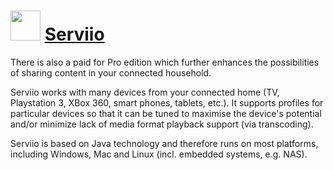 # <img src="https://cdn.rawgit.com/Thilas/chocolatey-packages/7e36bae0ecdd1f4fe555c7f5b9d1a16925904b3a/serviio/icon.png" width="48" height="48"/> [Serviio](https://chocolatey.org/packages/serviio)

There is also a paid for Pro edition which further enhances the possibilities of sharing content in your connected household.

Serviio works with many devices from your connected home (TV, Playstation 3, XBox 360, smart phones, tablets, etc.). It supports profiles for particular devices so that it can be tuned to maximise the device's potential and/or minimize lack of media format playback support (via transcoding).

Serviio is based on Java technology and therefore runs on most platforms, including Windows, Mac and Linux (incl. embedded systems, e.g. NAS).
